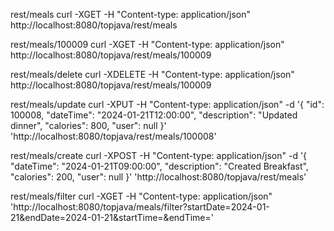 rest/meals
curl -XGET -H "Content-type: application/json" http://localhost:8080/topjava/rest/meals

rest/meals/100009
curl -XGET -H "Content-type: application/json" http://localhost:8080/topjava/rest/meals/100009

rest/meals/delete
curl -XDELETE -H "Content-type: application/json" http://localhost:8080/topjava/rest/meals/100009

rest/meals/update
curl -XPUT -H "Content-type: application/json" -d '{ "id": 100008, "dateTime": "2024-01-21T12:00:00", "description": "Updated dinner", "calories": 800, "user": null }' 'http://localhost:8080/topjava/rest/meals/100008'

rest/meals/create
curl -XPOST -H "Content-type: application/json" -d '{ "dateTime": "2024-01-21T09:00:00", "description": "Created Breakfast", "calories": 200, "user": null }' 'http://localhost:8080/topjava/rest/meals'

rest/meals/filter
curl -XGET -H "Content-type: application/json" 'http://localhost:8080/topjava/meals/filter?startDate=2024-01-21&endDate=2024-01-21&startTime=&endTime='